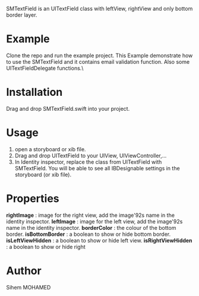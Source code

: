 
SMTextField is an UITextField class with leftView, rightView and only bottom border layer.

# Example

Clone the repo and run the example project. This Example demonstrate how to use the SMTextField and it contains email validation function. Also some UITextFieldDelegate functions.\

# Installation

Drag and drop SMTextField.swift into your project.

# Usage

1. open a storyboard or xib file.
2. Drag and drop UITextField to your UIView, UIViewController,...
3. In Identity inspector, replace the class from UITextField with SMTextField. You will be able to see all IBDesignable settings in the storyboard (or xib file).

# Properties

**rightImage** : image for the right view, add the image\'92s name in the identity inspector.
**leftImage** : image for the left view, add the image\'92s name in the identity inspector.
**borderColor** : the colour of the bottom border.
**isBottomBorder** : a boolean to show or hide bottom border.
**isLeftViewHidden** : a boolean to show or hide left view.
**isRightViewHidden** : a boolean to show or hide right

# Author

Sihem MOHAMED
